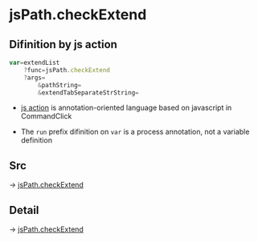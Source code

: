 # jsPath.checkExtend

## Difinition by js action

```js.js
var=extendList
	?func=jsPath.checkExtend
	?args=
		&pathString=
		&extendTabSeparateStrString=
```

- [js action](#) is annotation-oriented language based on javascript in CommandClick

- The `run` prefix difinition on `var` is a process annotation, not a variable definition

## Src

-> [jsPath.checkExtend](https://github.com/puutaro/CommandClick/blob/master/app/src/main/java/com/puutaro/commandclick/fragment_lib/terminal_fragment/js_interface/JsPath.kt#L39)

## Detail

-> [jsPath.checkExtend](https://github.com/puutaro/CommandClick/blob/master/md/developer/js_interface/details/JsPath/checkExtend.md)
